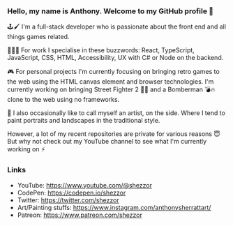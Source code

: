 ### Hello, my name is Anthony. Welcome to my GitHub profile 👋

🕹️🖌️ I'm a full-stack developer who is passionate about the front end and all things games related.  

👨🏻‍💻 For work I specialise in these buzzwords: React, TypeScript, JavaScript, CSS, HTML, Accessibility, UX with C# or Node on the backend.

🎮 For personal projects I'm currently focusing on bringing retro games to the web using the HTML canvas element and browser technologies. I'm currently working on bringing Street Fighter 2 🐲👊 and a Bomberman 💣🔥 clone to the web using no frameworks.

🎨 I also occasionally like to call myself an artist, on the side. Where I tend to paint portraits and landscapes in the traditional style. 

However, a lot of my recent repositories are private for various reasons 😇 But why not check out my YouTube channel to see what I'm currently working on ⚡

### Links

- YouTube: https://www.youtube.com/@shezzor
- CodePen: https://codepen.io/shezzor
- Twitter: https://twitter.com/shezzor
- Art/Painting stuffs: https://www.instagram.com/anthonysherrattart/
- Patreon: https://www.patreon.com/shezzor

<!--
**shezzor/shezzor** is a ✨ _special_ ✨ repository because its `README.md` (this file) appears on your GitHub profile.

Here are some ideas to get you started:

- 🔭 I’m currently working on ...
- 🌱 I’m currently learning ...
- 👯 I’m looking to collaborate on ...
- 🤔 I’m looking for help with ...
- 💬 Ask me about ...
- 📫 How to reach me: ...
- 😄 Pronouns: ...
- ⚡ Fun fact: ...
-->

